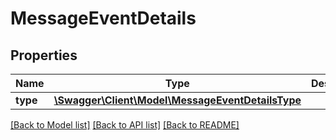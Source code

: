 # MessageEventDetails

## Properties
Name | Type | Description | Notes
------------ | ------------- | ------------- | -------------
**type** | [**\Swagger\Client\Model\MessageEventDetailsType**](MessageEventDetailsType.md) |  | 

[[Back to Model list]](../README.md#documentation-for-models) [[Back to API list]](../README.md#documentation-for-api-endpoints) [[Back to README]](../README.md)


